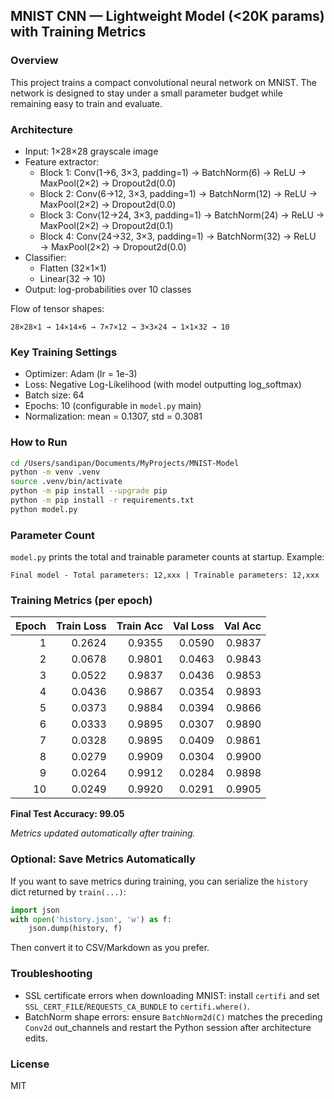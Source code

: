 ## MNIST CNN — Lightweight Model (<20K params) with Training Metrics

### Overview
This project trains a compact convolutional neural network on MNIST. The network is designed to stay under a small parameter budget while remaining easy to train and evaluate.

### Architecture
- Input: 1×28×28 grayscale image
- Feature extractor:
  - Block 1: Conv(1→6, 3×3, padding=1) → BatchNorm(6) → ReLU → MaxPool(2×2) → Dropout2d(0.0)
  - Block 2: Conv(6→12, 3×3, padding=1) → BatchNorm(12) → ReLU → MaxPool(2×2) → Dropout2d(0.0)
  - Block 3: Conv(12→24, 3×3, padding=1) → BatchNorm(24) → ReLU → MaxPool(2×2) → Dropout2d(0.1)
  - Block 4: Conv(24→32, 3×3, padding=1) → BatchNorm(32) → ReLU → MaxPool(2×2) → Dropout2d(0.0)
- Classifier:
  - Flatten (32×1×1)
  - Linear(32 → 10)
- Output: log-probabilities over 10 classes

Flow of tensor shapes:
```
28×28×1 → 14×14×6 → 7×7×12 → 3×3×24 → 1×1×32 → 10
```

### Key Training Settings
- Optimizer: Adam (lr = 1e-3)
- Loss: Negative Log-Likelihood (with model outputting log_softmax)
- Batch size: 64
- Epochs: 10 (configurable in `model.py` main)
- Normalization: mean = 0.1307, std = 0.3081

### How to Run
```bash
cd /Users/sandipan/Documents/MyProjects/MNIST-Model
python -m venv .venv
source .venv/bin/activate
python -m pip install --upgrade pip
python -m pip install -r requirements.txt
python model.py
```

### Parameter Count
`model.py` prints the total and trainable parameter counts at startup. Example:
```
Final model - Total parameters: 12,xxx | Trainable parameters: 12,xxx
```

### Training Metrics (per epoch)

| Epoch | Train Loss | Train Acc | Val Loss | Val Acc |
|------:|-----------:|----------:|---------:|--------:|
| 1 | 0.2624 | 0.9355 | 0.0590 | 0.9837 |
| 2 | 0.0678 | 0.9801 | 0.0463 | 0.9843 |
| 3 | 0.0522 | 0.9837 | 0.0436 | 0.9853 |
| 4 | 0.0436 | 0.9867 | 0.0354 | 0.9893 |
| 5 | 0.0373 | 0.9884 | 0.0394 | 0.9866 |
| 6 | 0.0333 | 0.9895 | 0.0307 | 0.9890 |
| 7 | 0.0328 | 0.9895 | 0.0409 | 0.9861 |
| 8 | 0.0279 | 0.9909 | 0.0304 | 0.9900 |
| 9 | 0.0264 | 0.9912 | 0.0284 | 0.9898 |
| 10 | 0.0249 | 0.9920 | 0.0291 | 0.9905 |

**Final Test Accuracy: 99.05**

*Metrics updated automatically after training.*
### Optional: Save Metrics Automatically
If you want to save metrics during training, you can serialize the `history` dict returned by `train(...)`:
```python
import json
with open('history.json', 'w') as f:
    json.dump(history, f)
```
Then convert it to CSV/Markdown as you prefer.

### Troubleshooting
- SSL certificate errors when downloading MNIST: install `certifi` and set `SSL_CERT_FILE`/`REQUESTS_CA_BUNDLE` to `certifi.where()`.
- BatchNorm shape errors: ensure `BatchNorm2d(C)` matches the preceding `Conv2d` out_channels and restart the Python session after architecture edits.

### License
MIT


